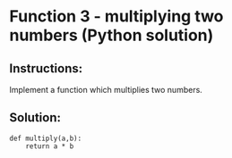 # Function 3 - multiplying two numbers (Python solution)

## Instructions:

Implement a function which multiplies two numbers.

## Solution:

~~~
def multiply(a,b):
    return a * b
~~~
